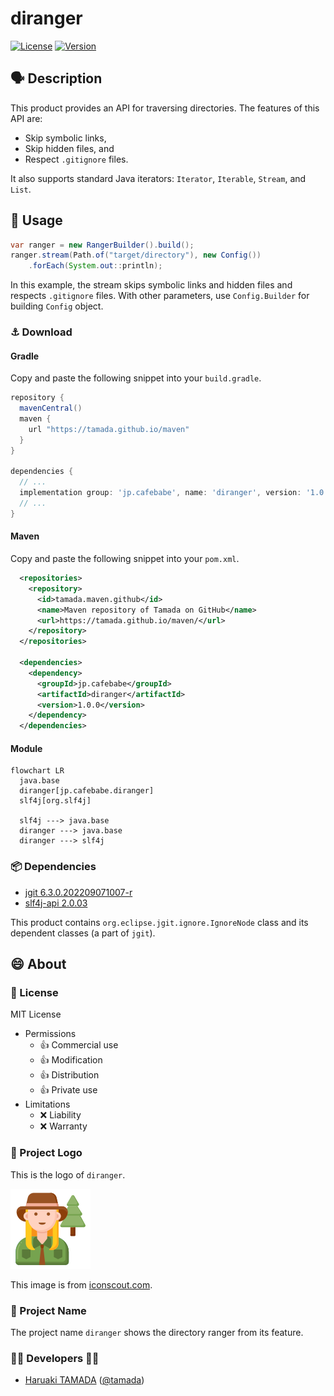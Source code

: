 # diranger

[![License](https://img.shields.io/badge/License-Apache%202.0-green.svg)](https://github.com/tamada/pochi/blob/main/LICENSE)
[![Version](https://img.shields.io/badge/Version-1.0.0-beta1-green.svg)](https://github.com/tamada/pochi/releases/tag/v1.0.0-beta1)

## :speaking_head: Description

This product provides an API for traversing directories.
The features of this API are:

* Skip symbolic links, 
* Skip hidden files, and
* Respect `.gitignore` files.

It also supports standard Java iterators: `Iterator`, `Iterable`, `Stream`, and `List`.

## :runner: Usage

```java
var ranger = new RangerBuilder().build();
ranger.stream(Path.of("target/directory"), new Config())
    .forEach(System.out::println);
```

In this example, the stream skips symbolic links and hidden files and respects `.gitignore` files.
With other parameters, use `Config.Builder` for building `Config` object.

### :anchor: Download

#### Gradle

Copy and paste the following snippet into your `build.gradle`. 

```groovy
repository {
  mavenCentral()
  maven {
    url "https://tamada.github.io/maven"
  }
}

dependencies {
  // ...
  implementation group: 'jp.cafebabe', name: 'diranger', version: '1.0.0'
  // ...
}
```

#### Maven

Copy and paste the following snippet into your `pom.xml`.

```xml
  <repositories>
    <repository>
      <id>tamada.maven.github</id>
      <name>Maven repository of Tamada on GitHub</name>
      <url>https://tamada.github.io/maven/</url>
    </repository>
  </repositories>

  <dependencies>
    <dependency>
      <groupId>jp.cafebabe</groupId>
      <artifactId>diranger</artifactId>
      <version>1.0.0</version>
    </dependency>
  </dependencies>
```

#### Module

```mermaid
flowchart LR
  java.base 
  diranger[jp.cafebabe.diranger] 
  slf4j[org.slf4j]
  
  slf4j ---> java.base
  diranger ---> java.base
  diranger ---> slf4j
```

### :package: Dependencies

* [jgit 6.3.0.202209071007-r](https://mvnrepository.com/artifact/org.eclipse.jgit/org.eclipse.jgit/6.3.0.202209071007-r)
* [slf4j-api 2.0.03](https://mvnrepository.com/artifact/org.slf4j/slf4j-api/2.0.3)

This product contains `org.eclipse.jgit.ignore.IgnoreNode` class and its dependent classes (a part of `jgit`).

## :smile: About

### :scroll: License

MIT License

- Permissions
  - 👍 Commercial use
  - 👍 Modification
  - 👍 Distribution
  - 👍 Private use
- Limitations
  - ❌ Liability
  - ❌ Warranty

### :tophat: Project Logo

This is the logo of `diranger`.

![logo](src/docs/static/images/diranger.svg)

This image is from [iconscout.com](https://iconscout.com/icon/forest-ranger-4529387).

### :name_badge: Project Name

The project name `diranger` shows the directory ranger from its feature.

### :man_office_worker: Developers :woman_office_worker:

* [Haruaki TAMADA](https://tamada.github.io/) ([@tamada](https://github.com/tamada))
